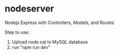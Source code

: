 # nodeserver
Nodejs Express with Controllers, Models, and Routes

Step to use:
1. Upload node.sql to MySQL database
2. run "npm run dev"